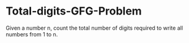 # Total-digits-GFG-Problem
Given a number n, count the total number of digits required to write all numbers from 1 to n.
